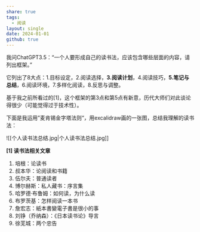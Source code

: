 ```yaml
---
share: true
tags:
  - 阅读
layout: single
date: 2024-01-01
github: true
---
```

我问ChatGPT3.5：“一个人要形成自己的读书法，应该包含哪些层面的内容，请列出框架。”

它列出了8大点：1.目标设定，2.阅读选择，**3.阅读计划**，4.阅读技巧，**5.笔记与总结**，6.阅读环境，7.多样化阅读，8.反思与调整。

基于我之前所看过的[1]，这个框架的第3点和第5点有新意，历代大师们对此谈论得很少（可能觉得过于技术性）。

下面是我运用”麦肯锡金字塔法则“，用excalidraw画的一张图，总结我理解的读书法：

![[个人读书法总结.jpg|个人读书法总结.jpg]]

**[1] 读书法相关文章**  
1. 培根：论读书  
2. 叔本华：论阅读和书籍  
3. 伍尔夫：普通读者  
4. 博尔赫斯：私人藏书：序言集  
5. 哈罗德·布鲁姆：如何读，为什么读  
6. 布罗茨基：怎样阅读一本书  
7. 詹宏志：紙本書變電子書是很小的事  
8. 刘铮（乔纳森）：《日本读书论》导言  
9. 徐芜城：两个忠告​​​​